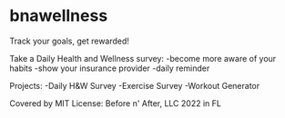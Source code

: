 # bnawellness

Track your goals, get rewarded!

Take a Daily Health and Wellness survey:
-become more aware of your habits
-show your insurance provider
-daily reminder

Projects:
-Daily H&W Survey
-Exercise Survey
-Workout Generator

Covered by MIT License:
Before n' After, LLC 
2022 in FL
